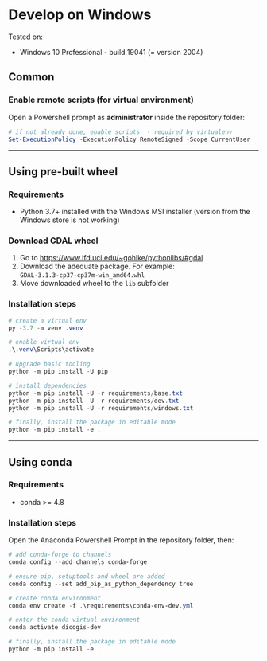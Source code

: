# Develop on Windows

Tested on:

- Windows 10 Professional - build 19041 (= version 2004)

## Common

### Enable remote scripts (for virtual environment)

Open a Powershell prompt as **administrator** inside the repository folder:

```powershell
# if not already done, enable scripts  - required by virtualenv
Set-ExecutionPolicy -ExecutionPolicy RemoteSigned -Scope CurrentUser
```

----

## Using pre-built wheel

### Requirements

- Python 3.7+ installed with the Windows MSI installer (version from the Windows store is not working)

### Download GDAL wheel

1. Go to <https://www.lfd.uci.edu/~gohlke/pythonlibs/#gdal>
2. Download the adequate package. For example: `GDAL‑3.1.3‑cp37‑cp37m‑win_amd64.whl`
3. Move downloaded wheel to the `lib` subfolder

### Installation steps

```powershell
# create a virtual env
py -3.7 -m venv .venv

# enable virtual env
.\.venv\Scripts\activate

# upgrade basic tooling
python -m pip install -U pip

# install dependencies
python -m pip install -U -r requirements/base.txt
python -m pip install -U -r requirements/dev.txt
python -m pip install -U -r requirements/windows.txt

# finally, install the package in editable mode
python -m pip install -e .
```

----

## Using conda

### Requirements

- conda >= 4.8

### Installation steps

Open the Anaconda Powershell Prompt in the repository folder, then:

```powershell
# add conda-forge to channels
conda config --add channels conda-forge

# ensure pip, setuptools and wheel are added
conda config --set add_pip_as_python_dependency true

# create conda environment
conda env create -f .\requirements\conda-env-dev.yml

# enter the conda virtual environment
conda activate dicogis-dev

# finally, install the package in editable mode
python -m pip install -e .
```
